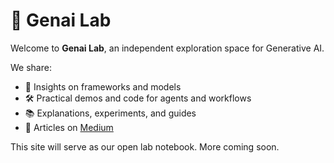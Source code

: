 # 🧪 Genai Lab

Welcome to **Genai Lab**, an independent exploration space for Generative AI.

We share:
- 🧠 Insights on frameworks and models
- 🛠️ Practical demos and code for agents and workflows  
- 📚 Explanations, experiments, and guides  
- 📝 Articles on [Medium](genai-lab.medium.com)

This site will serve as our open lab notebook. More coming soon.
